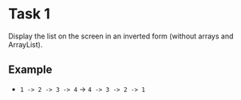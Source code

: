 # Task 1

Display the list on the screen in an inverted form (without arrays and ArrayList).

## Example

- `1 -> 2 -> 3 -> 4` -> `4 -> 3 -> 2 -> 1`
